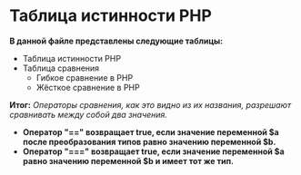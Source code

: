 # Таблица истинности PHP

__В данной файле представлены следующие таблицы:__
* Таблица истинности PHP
* Таблица сравнения
    * Гибкое сравнение в PHP
    * Жёсткое сравнение в PHP

**Итог:** _Операторы сравнения, как это видно из их названия, разрешают сравнивать между собой два значения._

* __Оператор "==" возвращает true, если значение переменной $a после преобразования типов равно значению переменной $b.__
* __Оператор "===" возвращает true, если значение переменной $a равно значению переменной $b и имеет тот же тип.__